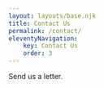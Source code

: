 ```yaml
---
layout: layouts/base.njk
title: Contact Us
permalink: /contact/
eleventyNavigation:
    key: Contact Us
    order: 3
---
```


Send us a letter.